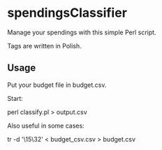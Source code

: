 # spendingsClassifier

Manage your spendings with this simple Perl script.

Tags are written in Polish.

## Usage

Put your budget file in budget.csv.

Start: 

perl classify.pl > output.csv

Also useful in some cases:

tr -d '\15\32' < budget_csv.csv > budget.csv

